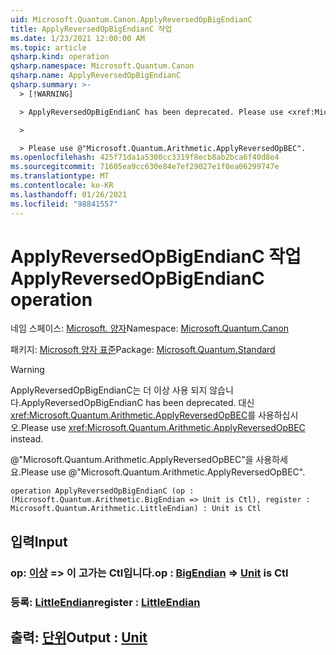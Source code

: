```yaml
---
uid: Microsoft.Quantum.Canon.ApplyReversedOpBigEndianC
title: ApplyReversedOpBigEndianC 작업
ms.date: 1/23/2021 12:00:00 AM
ms.topic: article
qsharp.kind: operation
qsharp.namespace: Microsoft.Quantum.Canon
qsharp.name: ApplyReversedOpBigEndianC
qsharp.summary: >-
  > [!WARNING]

  > ApplyReversedOpBigEndianC has been deprecated. Please use <xref:Microsoft.Quantum.Arithmetic.ApplyReversedOpBEC> instead.

  >

  > Please use @"Microsoft.Quantum.Arithmetic.ApplyReversedOpBEC".
ms.openlocfilehash: 425f71da1a5300cc3319f8ecb8ab2bca6f40d8e4
ms.sourcegitcommit: 71605ea9cc630e84e7ef29027e1f0ea06299747e
ms.translationtype: MT
ms.contentlocale: ko-KR
ms.lasthandoff: 01/26/2021
ms.locfileid: "98841557"
---
```

# <a name="applyreversedopbigendianc-operation"></a><span data-ttu-id="0da26-102">ApplyReversedOpBigEndianC 작업</span><span class="sxs-lookup"><span data-stu-id="0da26-102">ApplyReversedOpBigEndianC operation</span></span>

<span data-ttu-id="0da26-103">네임 스페이스: [Microsoft. 양자](xref:Microsoft.Quantum.Canon)</span><span class="sxs-lookup"><span data-stu-id="0da26-103">Namespace: [Microsoft.Quantum.Canon](xref:Microsoft.Quantum.Canon)</span></span>

<span data-ttu-id="0da26-104">패키지: [Microsoft 양자 표준](https://nuget.org/packages/Microsoft.Quantum.Standard)</span><span class="sxs-lookup"><span data-stu-id="0da26-104">Package: [Microsoft.Quantum.Standard](https://nuget.org/packages/Microsoft.Quantum.Standard)</span></span>


> [!WARNING]
> <span data-ttu-id="0da26-105">ApplyReversedOpBigEndianC는 더 이상 사용 되지 않습니다.</span><span class="sxs-lookup"><span data-stu-id="0da26-105">ApplyReversedOpBigEndianC has been deprecated.</span></span> <span data-ttu-id="0da26-106">대신 <xref:Microsoft.Quantum.Arithmetic.ApplyReversedOpBEC>를 사용하십시오.</span><span class="sxs-lookup"><span data-stu-id="0da26-106">Please use <xref:Microsoft.Quantum.Arithmetic.ApplyReversedOpBEC> instead.</span></span>
>
> <span data-ttu-id="0da26-107">@"Microsoft.Quantum.Arithmetic.ApplyReversedOpBEC"을 사용하세요.</span><span class="sxs-lookup"><span data-stu-id="0da26-107">Please use @"Microsoft.Quantum.Arithmetic.ApplyReversedOpBEC".</span></span>



```qsharp
operation ApplyReversedOpBigEndianC (op : (Microsoft.Quantum.Arithmetic.BigEndian => Unit is Ctl), register : Microsoft.Quantum.Arithmetic.LittleEndian) : Unit is Ctl
```


## <a name="input"></a><span data-ttu-id="0da26-108">입력</span><span class="sxs-lookup"><span data-stu-id="0da26-108">Input</span></span>

### <a name="op--bigendian--unit--is-ctl"></a><span data-ttu-id="0da26-109">op: [이상](xref:Microsoft.Quantum.Arithmetic.BigEndian) => [](xref:microsoft.quantum.lang-ref.unit) 이 고가는 Ctl입니다.</span><span class="sxs-lookup"><span data-stu-id="0da26-109">op : [BigEndian](xref:Microsoft.Quantum.Arithmetic.BigEndian) => [Unit](xref:microsoft.quantum.lang-ref.unit)  is Ctl</span></span>




### <a name="register--littleendian"></a><span data-ttu-id="0da26-110">등록: [LittleEndian](xref:Microsoft.Quantum.Arithmetic.LittleEndian)</span><span class="sxs-lookup"><span data-stu-id="0da26-110">register : [LittleEndian](xref:Microsoft.Quantum.Arithmetic.LittleEndian)</span></span>





## <a name="output--unit"></a><span data-ttu-id="0da26-111">출력: [단위](xref:microsoft.quantum.lang-ref.unit)</span><span class="sxs-lookup"><span data-stu-id="0da26-111">Output : [Unit](xref:microsoft.quantum.lang-ref.unit)</span></span>

